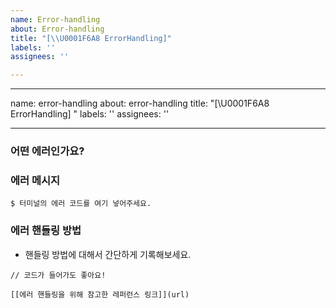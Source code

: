 ```yaml
---
name: Error-handling
about: Error-handling
title: "[\\U0001F6A8 ErrorHandling]"
labels: ''
assignees: ''

---
```


---
name: error-handling
about: error-handling
title: "[\U0001F6A8 ErrorHandling] "
labels: ''
assignees: ''

---

### 어떤 에러인가요?
### 에러 메시지
```
$ 터미널의 에러 코드를 여기 넣어주세요.
```
### 에러 핸들링 방법
- 핸들링 방법에 대해서 간단하게 기록해보세요.
```
// 코드가 들어가도 좋아요!
```
```
[[에러 핸들링을 위해 참고한 레퍼런스 링크]](url)
